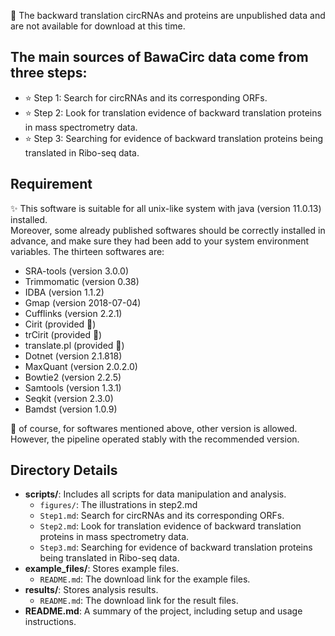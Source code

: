 🚨 The backward translation circRNAs and  proteins are unpublished data and are not available for download at this time.<br>

The main sources of BawaCirc data come from three steps:
----
* ⭐ Step 1: Search for circRNAs and its corresponding ORFs.
* ⭐ Step 2: Look for translation evidence of backward translation proteins in mass spectrometry data.
* ⭐ Step 3: Searching for evidence of backward translation proteins being translated in Ribo-seq data.
  
## Requirement
✨ This software is suitable for all unix-like system with java (version 11.0.13) installed.<br>
Moreover, some already published softwares should be correctly installed in advance, and
make sure they had been add to your system environment variables. The thirteen softwares are:<br>
* SRA-tools (version 3.0.0)<br>
* Trimmomatic (version 0.38)<br>
* IDBA (version 1.1.2)<br>
* Gmap (version 2018-07-04)<br>
* Cufflinks (version 2.2.1)<br>
* Cirit (provided 🎉)<br>
* trCirit (provided 🎉)<br>
* translate.pl (provided 🎉)<br>
* Dotnet (version 2.1.818)<br>
* MaxQuant (version 2.0.2.0)<br>
* Bowtie2 (version 2.2.5)<br>
* Samtools (version 1.3.1)<br>
* Seqkit (version 2.3.0)<br>
* Bamdst (version 1.0.9)<br>

🤔 of course, for softwares mentioned above, other version is allowed. However, the pipeline operated
stably with the recommended version. <br>

## Directory Details

- **scripts/**: Includes all scripts for data manipulation and analysis.
  - `figures/`: The illustrations in step2.md
  - `Step1.md`: Search for circRNAs and its corresponding ORFs.
  - `Step2.md`: Look for translation evidence of backward translation proteins in mass spectrometry data.
  - `Step3.md`: Searching for evidence of backward translation proteins being translated in Ribo-seq data.
- **example_files/**: Stores example files.
  - `README.md`: The download link for the example files.
- **results/**: Stores analysis results.
  - `README.md`: The download link for the result files.
- **README.md**: A summary of the project, including setup and usage instructions.
